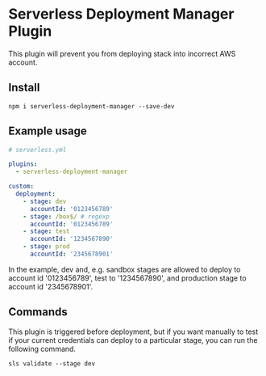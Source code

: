 # Serverless Deployment Manager Plugin

This plugin will prevent you from deploying stack into incorrect AWS account.

## Install

```shell
npm i serverless-deployment-manager --save-dev
```

## Example usage

```yaml
# serverless.yml

plugins:
  - serverless-deployment-manager

custom:
  deployment:
    - stage: dev
      accountId: '0123456789'
    - stage: /box$/ # regexp
      accountId: '0123456789'
    - stage: test
      accountId: '1234567890'
    - stage: prod
      accountId: '2345678901'
```

In the example, dev and, e.g. sandbox stages are allowed to deploy to account id '0123456789', test to '1234567890', and production stage to account id '2345678901'.

## Commands

This plugin is triggered before deployment, but if you want manually to test if your current credentials can deploy to a particular stage, you can run the following command.

```shell
sls validate --stage dev
```
